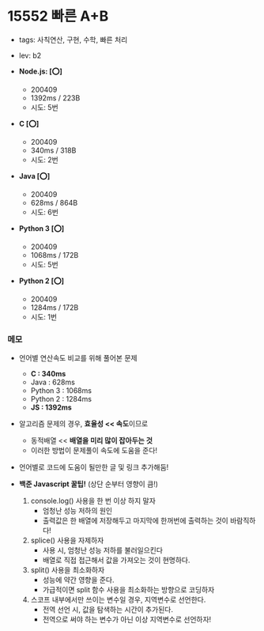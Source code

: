 # 15552 빠른 A+B
 - tags: 사칙연산, 구현, 수학, 빠른 처리
 - lev: b2

- **Node.js: [:o:]**
  - 200409
  - 1392ms / 223B
  - 시도: 5번

- **C [:o:]**
  - 200409
  - 340ms / 318B
  - 시도: 2번
  
- **Java [:o:]**
  - 200409
  - 628ms / 864B
  - 시도: 6번

- **Python 3 [:o:]**
  - 200409
  - 1068ms / 172B
  - 시도: 5번

- **Python 2 [:o:]**
  - 200409
  - 1284ms / 172B
  - 시도: 1번


### 메모
 - 언어별 연산속도 비교를 위해 풀어본 문제
    - **C : 340ms**
    - Java : 628ms
    - Python 3 : 1068ms
    - Python 2 : 1284ms
    - **JS : 1392ms**

 -  알고리즘 문제의 경우, **효율성 << 속도**이므로
    - 동적배열 << **배열을 미리 많이 잡아두는 것**
    - 이러한 방법이 문제풀이 속도에 도움을 준다!

 - 언어별로 코드에 도움이 될만한 글 및 링크 추가해둠!

 - **백준 Javascript 꿀팁!** (상단 순부터 영향이 큼!)
   1. console.log() 사용을 한 번 이상 하지 말자
      - 엄청난 성능 저하의 원인
      - 출력값은 한 배열에 저장해두고 마지막에 한꺼번에 출력하는 것이 바람직하다!
   2. splice() 사용을 자제하자
      - 사용 시, 엄청난 성능 저하를 불러일으킨다
      - 배열로 직접 접근해서 값을 가져오는 것이 현명하다.
   3. split() 사용을 최소화하자
      - 성능에 약간 영향을 준다.
      - 가급적이면 split 함수 사용을 최소화하는 방향으로 코딩하자
   4. 스코프 내부에서만 쓰이는 변수일 경우, 지역변수로 선언한다.
      - 전역 선언 시, 값을 탐색하는 시간이 추가된다.
      - 전역으로 써야 하는 변수가 아닌 이상 지역변수로 선언하자!

